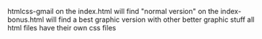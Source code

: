 htmlcss-gmail
on the index.html will find "normal version"
on the index-bonus.html will find a best graphic version with other better graphic stuff
all html files have their own css files
